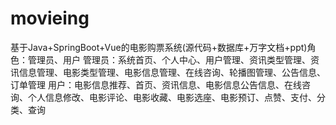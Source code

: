 # movieing
基于Java+SpringBoot+Vue的电影购票系统(源代码+数据库+万字文档+ppt)角色：管理员、用户  管理员：系统首页、个人中心、用户管理、资讯类型管理、资讯信息管理、电影类型管理、电影信息管理、在线咨询、轮播图管理、公告信息、订单管理  用户：电影信息推荐、首页、资讯信息、电影信息公告信息、在线咨询、个人信息修改、电影评论、电影收藏、电影选座、电影预订、点赞、支付、分类、查询

